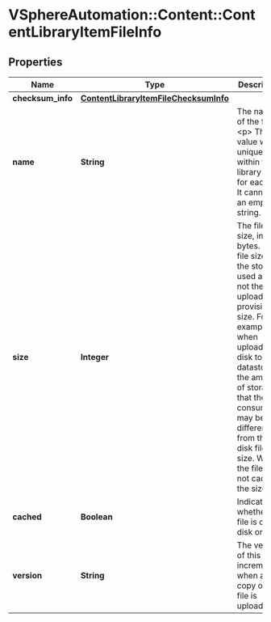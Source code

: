 # VSphereAutomation::Content::ContentLibraryItemFileInfo

## Properties
Name | Type | Description | Notes
------------ | ------------- | ------------- | -------------
**checksum_info** | [**ContentLibraryItemFileChecksumInfo**](ContentLibraryItemFileChecksumInfo.md) |  | [optional] 
**name** | **String** | The name of the file. &lt;p&gt; This value will be unique within the library item for each file. It cannot be an empty string. | 
**size** | **Integer** | The file size, in bytes. The file size is the storage used and not the uploaded or provisioned size. For example, when uploading a disk to a datastore, the amount of storage that the disk consumes may be different from the disk file size. When the file is not cached, the size is 0. | 
**cached** | **Boolean** | Indicates whether the file is on disk or not. | 
**version** | **String** | The version of this file; incremented when a new copy of the file is uploaded. | 


